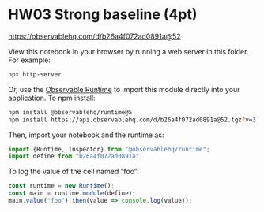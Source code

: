 # HW03 Strong baseline (4pt)

https://observablehq.com/d/b26a4f072ad0891a@52

View this notebook in your browser by running a web server in this folder. For
example:

~~~sh
npx http-server
~~~

Or, use the [Observable Runtime](https://github.com/observablehq/runtime) to
import this module directly into your application. To npm install:

~~~sh
npm install @observablehq/runtime@5
npm install https://api.observablehq.com/d/b26a4f072ad0891a@52.tgz?v=3
~~~

Then, import your notebook and the runtime as:

~~~js
import {Runtime, Inspector} from "@observablehq/runtime";
import define from "b26a4f072ad0891a";
~~~

To log the value of the cell named “foo”:

~~~js
const runtime = new Runtime();
const main = runtime.module(define);
main.value("foo").then(value => console.log(value));
~~~
